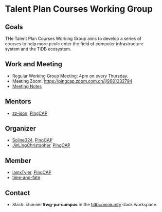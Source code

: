 # Talent Plan Courses Working Group

## Goals

THe Talent Plan Courses Working Group aims to develop a series of courses to help more peole enter the field of computer infrastructure system and the TiDB ecosystem.

## Work and Meeting

- Regular Working Group Meeting: 4pm on every Thursday.
- Meeting Zoom: https://pingcap.zoom.com.cn/j/9681232794
- [Meeting Notes](https://docs.google.com/document/d/1zDUoERn1MQYMR1PX0r0SuX8zlQIaQCjS9UhsbIBnn3g/edit)

## Mentors

- [zz-json](https://github.com/zz-jason), [PingCAP](https://github.com/pingcap)

## Organizer

- [Soline324](https://github.com/Soline324), [PingCAP](https://github.com/pingcap)
- [JinLingChristopher](https://github.com/JinLingChristopher), [PingCAP](https://github.com/pingcap)

## Member

- [lamxTyler](https://github.com/lamxTyler), [PingCAP](https://github.com/pingcap)
- [time-and-fate](https://github.com/time-and-fate)

## Contact

- Slack: channel **#wg-pu-campus** in the [tidbcommunity](https://app.slack.com/client/TH91JCS4W/CR746G049) slack workspace.
